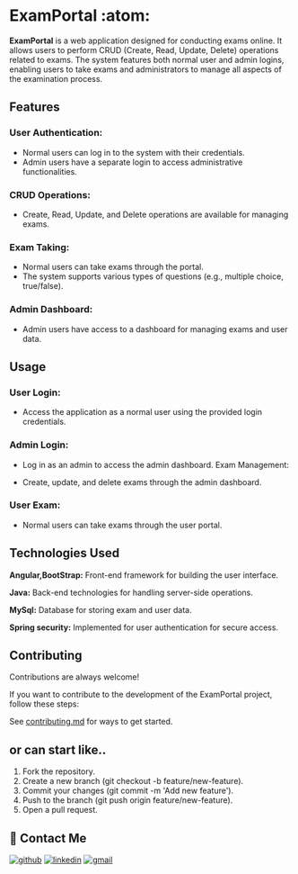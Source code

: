  
# ExamPortal :atom:

**ExamPortal** is a web application designed for conducting exams online. It allows users to perform CRUD (Create, Read, Update, Delete) operations related to exams. The system features both normal user and admin logins, enabling users to take exams and administrators to manage all aspects of the examination process.

 

## Features
### User Authentication:

- Normal users can log in to the system with their credentials.
- Admin users have a separate login to access administrative functionalities.
### CRUD Operations:

- Create, Read, Update, and Delete operations are available for managing exams.
### Exam Taking:

- Normal users can take exams through the portal.
- The system supports various types of questions (e.g., multiple choice, true/false).
### Admin Dashboard:

- Admin users have access to a dashboard for managing exams and user data.


## Usage
### User Login:

- Access the application as a normal user using the provided login credentials.
### Admin Login:

- Log in as an admin to access the admin dashboard.
Exam Management:

- Create, update, and delete exams through the admin dashboard.
### User Exam:

- Normal users can take exams through the user portal.



## Technologies Used
**Angular,BootStrap:** Front-end framework for building the user interface.

**Java:** Back-end technologies for handling server-side operations.

**MySql:** Database for storing exam and user data.

**Spring security:** Implemented for user  authentication for secure access.


## Contributing

Contributions are always welcome!

 
If you want to contribute to the development of the ExamPortal project, follow these steps:

See [contributing.md](https://contributing.md/) for ways to get started.

 ## or can start like..
1. Fork the repository.
2. Create a new branch (git checkout -b feature/new-feature).
3. Commit your changes (git commit -m 'Add new feature').
4. Push to the branch (git push origin feature/new-feature).
5. Open a pull request.


## 🔗 Contact Me 


 
[![github](https://img.shields.io/badge/Github-0A66C2?style=for-the-badge&logo=github&logoColor=white)](https://www.github/SumitGorai01/)   [![linkedin](https://img.shields.io/badge/linkedin-0A66C2?style=for-the-badge&logo=linkedin&logoColor=white)](https://www.linkedin.com/in/sumit-gorai-a04240250)   [![gmail](https://img.shields.io/badge/Gmail-red?style=for-the-badge&logo=gmail&logoColor=white)](goraisumit01@gmail.com)
 
